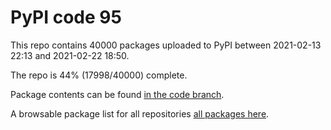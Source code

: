 # PyPI code 95

This repo contains 40000 packages uploaded to PyPI between 
2021-02-13 22:13 and 2021-02-22 18:50.

The repo is 44% (17998/40000) complete.

Package contents can be found [in the code branch](https://github.com/pypi-data/pypi-mirror-95/tree/code/packages).

A browsable package list for all repositories [all packages here](https://pypi-data.github.io/website/repositories/pypi-mirror-95).


